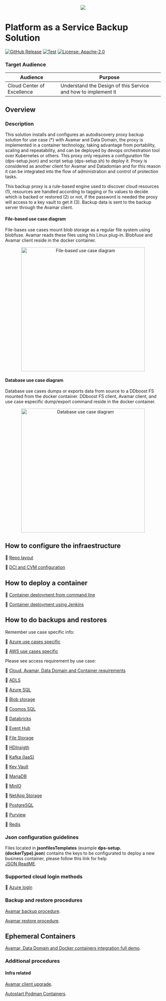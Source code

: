 
<p align="center">
  <img src=".img/LogoDellTechnologies.png" />
</p>

# Platform as a Service Backup Solution

[![GitHub Release][release-img]][release]
[![Test][test-img]][test]
[![License: Apache-2.0][license-img]][license]

### Target Audience

|Audience |Purpose  |
|--|--|
| Cloud Center of Excellence | Understand the Design of this Service and how to implement it|


## Overview

### Description
This solution installs and configures an autodiscovery proxy backup solution for use case (*) with Avamar and Data Domain, the proxy is implemented in a container technology, 
taking advantage from portability, scaling and repeatability, and can be deployed by devops orchestration tool over Kubernetes or others.
This proxy only requires a configuration file (dps-setup.json) and script setup (dps-setup.sh) to deploy it. 
Proxy is considered as another client for Avamar and Datadomian and for this reason it can be integrated into the flow of administration and control of protection tasks.

This backup proxy is a rule-based engine used to discover cloud resources (1), resources are handled according to tagging or fix values to decide which is backed or restored (2) or not, if the password is needed the proxy will access to a key vault to get it (3). Backup data is sent to the backup server through the Avamar client.

#### File-based use case diagram
	
File-bases use cases mount blob storage as a regular file system using blobfuse. Avamar reads these files using his Linux plug-in. Blobfuse and Avamar client reside in the docker container.

<p align="center">
<img src=".img/bkp-proxy_File-based_use_case.png" alt="File-based use case diagram" width="400">
</p>

#### Database use case diagram

Database use cases dumps or exports data from source to a DDboost FS mounted from the docker container. 
DDboost FS client, Avamar client, and use case especific dump/export command reside in the docker container.
	
<p align="center">
<img src=".img/bkp-proxy_DDBB_use_case.png" alt="Database use case diagram" width="400">
</p>


## How to configure the infraestructure


:link: [Repo layout](https://github.com/ps-iberia-public-cloud-backup/DellDPS-PaaS-Backup/blob/main/docs/repo_layout.md)


:link: [DCI and CVM configuration](https://github.com/ps-iberia-public-cloud-backup/DellDPS-PaaS-Backup/blob/main/docs/DCI_and_CVM_config.md)


## How to deploy a container


:link: [Container deployment from command line](https://github.com/ps-iberia-public-cloud-backup/DellDPS-PaaS-Backup/blob/main/docs/container_deployment_from_DCI.md)

:link: [Container deployment using Jenkins ](https://github.com/ps-iberia-public-cloud-backup/DellDPS-PaaS-Backup/blob/main/docs/container_deployment_using_jenkins.md)


## How to do backups and restores

Remember use case specific info:

:link: [Azure use cases specific](https://github.com/ps-iberia-public-cloud-backup/DellDPS-PaaS-Backup/blob/main/docs/AzureDockerTypes.csv) 

:link: [AWS use cases specific](https://github.com/ps-iberia-public-cloud-backup/DellDPS-PaaS-Backup/blob/main/docs/AWSDockerTypes.csv) 



Please see access requirement by use case:

:link: [Cloud, Avamar, Data Domain and Container requirements](https://github.com/ps-iberia-public-cloud-backup/DellDPS-PaaS-Backup/blob/main/docs/UseCaseRequirements/cloudBackupAndContainer_requirements.md) 

:link: [ADLS](https://github.com/ps-iberia-public-cloud-backup/DellDPS-PaaS-Backup/blob/main/docs/UseCaseRequirements/adls_requirements.md)

:link: [Azure SQL](https://github.com/ps-iberia-public-cloud-backup/DellDPS-PaaS-Backup/blob/main/docs/UseCaseRequirements/azsql_requirements.md)

:link: [Blob storage](https://github.com/ps-iberia-public-cloud-backup/DellDPS-PaaS-Backup/blob/main/docs/UseCaseRequirements/Blobstorage_requirements.md) 

:link: [Cosmos SQL](https://github.com/ps-iberia-public-cloud-backup/DellDPS-PaaS-Backup/blob/main/docs/UseCaseRequirements/CosmoSQL_requirements.md)

:link: [Databricks](https://github.com/ps-iberia-public-cloud-backup/DellDPS-PaaS-Backup/blob/main/docs/UseCaseRequirements/databricks_requirements.md)

:link: [Event Hub](https://github.com/ps-iberia-public-cloud-backup/DellDPS-PaaS-Backup/blob/main/docs/UseCaseRequirements/eventhub_requirements.md)

:link: [File Storage](https://github.com/ps-iberia-public-cloud-backup/DellDPS-PaaS-Backup/blob/main/docs/UseCaseRequirements/Filestorage_requirements.md)

:link: [HDInsigth](https://github.com/ps-iberia-public-cloud-backup/DellDPS-PaaS-Backup/blob/main/docs/UseCaseRequirements/hdinsigth_requirements.md)

:link: [Kafka (IaaS)](https://github.com/ps-iberia-public-cloud-backup/DellDPS-PaaS-Backup/blob/main/docs/UseCaseRequirements/kafka_requirements.md)

:link: [Key Vault](https://github.com/ps-iberia-public-cloud-backup/DellDPS-PaaS-Backup/blob/main/docs/UseCaseRequirements/KeyVault_requirements.md)

:link: [MariaDB](https://github.com/ps-iberia-public-cloud-backup/DellDPS-PaaS-Backup/blob/main/docs/UseCaseRequirements/Maria_DB_requirements.md)

:link: [MinIO](https://github.com/ps-iberia-public-cloud-backup/DellDPS-PaaS-Backup/blob/main/docs/UseCaseRequirements/minio_requirements.md)

:link: [NetApp Storage](https://github.com/ps-iberia-public-cloud-backup/DellDPS-PaaS-Backup/blob/main/docs/UseCaseRequirements/Netappstorage_requirements.md)

:link: [PostgreSQL](https://github.com/ps-iberia-public-cloud-backup/DellDPS-PaaS-Backup/blob/main/docs/UseCaseRequirements/postgresql_requirements.md)

:link: [Purview](https://github.com/ps-iberia-public-cloud-backup/DellDPS-PaaS-Backup/blob/main/docs/UseCaseRequirements/purview-requirements.md)

:link: [Redis](https://github.com/ps-iberia-public-cloud-backup/DellDPS-PaaS-Backup/blob/main/docs/UseCaseRequirements/redis_requirements.md)


### Json configuration guidelines

Files located in  **jsonfilesTemplates** (example **dps-setup.(dockerType).json**) contains the keys to be configurated to deploy a new business container, please follow this link for help  
[JSON ReadME](https://github.com/ps-iberia-public-cloud-backup/DellDPS-PaaS-Backup/blob/main/docs/README-dps-setup.json.md). 

### Supported cloud login methods

:link: [Azure login](https://github.com/ps-iberia-public-cloud-backup/DellDPS-PaaS-Backup/blob/main/docs/SupportedAzureLoginMethods.md)

### Backup and restore procedures
  
[Avamar backup procedure](https://github.com/ps-iberia-public-cloud-backup/DellDPS-PaaS-Backup/blob/main/docs/Backup-Procedure.md). 

[Avamar restore procedure](https://github.com/ps-iberia-public-cloud-backup/DellDPS-PaaS-Backup/blob/main/docs/Restore-Procedure.md). 

## Ephemeral Containers 

[Avamar, Data Domain and Docker containers integration full demo](https://github.com/ps-iberia-public-cloud-backup/DellDPS-PaaS-Backup/blob/main/docs/EphemeralContainers.md). 


[test]: https://github.com/ps-iberia-public-cloud-backup/DellDPS-PaaS-Backup/blob/main/.github/workflows/terraform.yml
[test-img]: https://github.com/aquasecurity/trivy/actions/workflows/test.yaml/badge.svg
[release]: https://github.com/ps-iberia-public-cloud-backup/DellDPS-PaaS-Backup/releases
[release-img]: https://img.shields.io/github/release/aquasecurity/trivy.svg?logo=github
[license]: https://github.com/ps-iberia-public-cloud-backup/DellDPS-PaaS-Backup/blob/main/LICENSE
[license-img]: https://img.shields.io/badge/License-Apache%202.0-blue.svg

### Additional procedures

#### Infra related

[Avamar client upgrade](https://github.com/ps-iberia-public-cloud-backup/DellDPS-PaaS-Backup/blob/main/docs/AvamarClientUpgrade.md).

[Autostart Podman Containers](https://github.com/ps-iberia-public-cloud-backup/DellDPS-PaaS-Backup/blob/main/docs/AutostartPodmanContainers.md).
